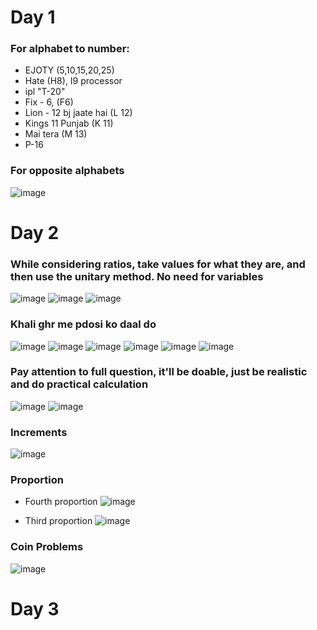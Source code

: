 # Day 1
### For alphabet to number: 
  - EJOTY (5,10,15,20,25)
  - Hate (H8), I9 processor
  - ipl "T-20"
  - Fix - 6, (F6)
  - Lion - 12 bj jaate hai (L 12)
  - Kings 11 Punjab (K 11)
  - Mai tera (M 13)
  - P-16
    
### For opposite alphabets
![image](https://github.com/arey-pranay/Aptitude_Test/assets/86497126/09dfd683-fb2d-4b79-a7c5-889fa99ecbb5)

# Day 2

### While considering ratios, take values for what they are, and then use the unitary method. No need for variables
![image](https://github.com/arey-pranay/Aptitude_Test/assets/86497126/48939a7d-e8d6-4723-a9f5-f61ce316bb04)
![image](https://github.com/arey-pranay/Aptitude_Test/assets/86497126/9f6cf821-bb7e-47b9-a55e-47f32216d28f)
![image](https://github.com/arey-pranay/Aptitude_Test/assets/86497126/78757098-9c09-4b07-864f-2ce38156dc75)


### Khali ghr me pdosi ko daal do
![image](https://github.com/arey-pranay/Aptitude_Test/assets/86497126/9434b167-22bc-4c66-b087-7099954d2745)
![image](https://github.com/arey-pranay/Aptitude_Test/assets/86497126/f8d17bae-d0be-4f2b-81f1-876d4d9c4007)
![image](https://github.com/arey-pranay/Aptitude_Test/assets/86497126/7b17f8db-eb17-4129-b193-51d233179bc6)
![image](https://github.com/arey-pranay/Aptitude_Test/assets/86497126/037d05e0-5ff6-465d-b3ee-6210ec9eff17)
![image](https://github.com/arey-pranay/Aptitude_Test/assets/86497126/b71e7373-609b-4041-9f8c-e4c5d8e164df)
![image](https://github.com/arey-pranay/Aptitude_Test/assets/86497126/37819501-e91c-49f5-a63c-1d93c917725e)


### Pay attention to full question, it'll be doable, just be realistic and do practical calculation
![image](https://github.com/arey-pranay/Aptitude_Test/assets/86497126/938deda0-3045-4cd4-944c-bb7dce4e7131)
![image](https://github.com/arey-pranay/Aptitude_Test/assets/86497126/2858f11a-5797-4329-b6fd-dc01e8203f2e)


### Increments
![image](https://github.com/arey-pranay/Aptitude_Test/assets/86497126/038e4cb9-67d4-44c7-93c2-921f57bd586b)

### Proportion
- Fourth proportion
![image](https://github.com/arey-pranay/Aptitude_Test/assets/86497126/a7f82bb5-932a-4a87-a1d1-a60b12a66c02)

- Third proportion
![image](https://github.com/arey-pranay/Aptitude_Test/assets/86497126/b4acfb60-8ac7-4cbc-8870-397cca86ca89)

### Coin Problems 
![image](https://github.com/arey-pranay/Aptitude_Test/assets/86497126/87f84a79-2929-4bbb-b081-8329546fbb6a)

# Day 3
